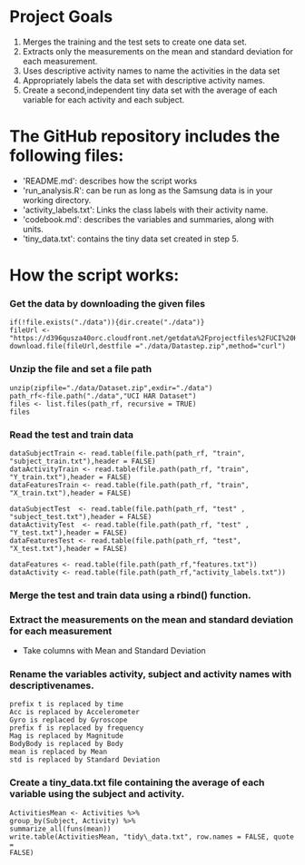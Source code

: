 **Project Goals**
=================

1.  Merges the training and the test sets to create one data set.
2.  Extracts only the measurements on the mean and standard deviation
    for each measurement.
3.  Uses descriptive activity names to name the activities in the data
    set
4.  Appropriately labels the data set with descriptive activity names.
5.  Create a second,independent tiny data set with the average of each
    variable for each activity and each subject.

The GitHub repository includes the following files:
===================================================

-   'README.md': describes how the script works
-   'run\_analysis.R': can be run as long as the Samsung data is in your
    working directory.
-   'activity\_labels.txt': Links the class labels with their activity
    name.
-   'codebook.md': describes the variables and summaries, along with
    units.
-   'tiny\_data.txt': contains the tiny data set created in step 5.

How the script works:
=====================

### Get the data by downloading the given files
    if(!file.exists("./data")){dir.create("./data")}
    fileUrl <- "https://d396qusza40orc.cloudfront.net/getdata%2Fprojectfiles%2FUCI%20HAR%20Dataset.zip"
    download.file(fileUrl,destfile ="./data/Datastep.zip",method="curl")

### Unzip the file and set a file path
    unzip(zipfile="./data/Dataset.zip",exdir="./data")
    path_rf<-file.path("./data","UCI HAR Dataset")
    files <- list.files(path_rf, recursive = TRUE)
    files 
### Read the test and train data
    dataSubjectTrain <- read.table(file.path(path_rf, "train", "subject_train.txt"),header = FALSE)
    dataActivityTrain <- read.table(file.path(path_rf, "train", "Y_train.txt"),header = FALSE)
    dataFeaturesTrain <- read.table(file.path(path_rf, "train", "X_train.txt"),header = FALSE)

    dataSubjectTest  <- read.table(file.path(path_rf, "test" , "subject_test.txt"),header = FALSE)
    dataActivityTest  <- read.table(file.path(path_rf, "test" , "Y_test.txt"),header = FALSE)
    dataFeaturesTest <- read.table(file.path(path_rf, "test", "X_test.txt"),header = FALSE)

    dataFeatures <- read.table(file.path(path_rf,"features.txt"))
    dataActivity <- read.table(file.path(path_rf,"activity_labels.txt"))

### Merge the test and train data using a rbind() function.

### Extract the measurements on the mean and standard deviation for each measurement
-   Take columns with Mean and Standard Deviation 
### Rename the variables activity, subject and activity names with descriptivenames. 
    prefix t is replaced by time 
    Acc is replaced by Accelerometer
    Gyro is replaced by Gyroscope 
    prefix f is replaced by frequency 
    Mag is replaced by Magnitude 
    BodyBody is replaced by Body 
    mean is replaced by Mean 
    std is replaced by Standard Deviation 
### Create a tiny\_data.txt file containing the average of each variable using the subject and activity. 
    ActivitiesMean <- Activities %>% 
    group_by(Subject, Activity) %>%
    summarize_all(funs(mean))
    write.table(ActivitiesMean, "tidy\_data.txt", row.names = FALSE, quote =
    FALSE)
   
